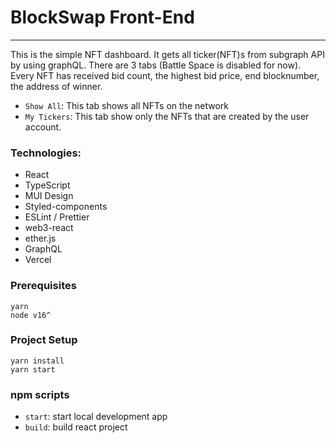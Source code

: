 # BlockSwap Front-End

---

This is the simple NFT dashboard.
It gets all ticker(NFT)s from subgraph API by using graphQL. There are 3 tabs (Battle Space is disabled for now).
Every NFT has received bid count, the highest bid price, end blocknumber, the address of winner.

- `Show All`: This tab shows all NFTs on the network
- `My Tickers`: This tab show only the NFTs that are created by the user account.

### Technologies:

- React
- TypeScript
- MUI Design
- Styled-components
- ESLint / Prettier
- web3-react
- ether.js
- GraphQL
- Vercel

### Prerequisites

```
yarn
node v16^
```

### Project Setup

```
yarn install
yarn start
```

### npm scripts

- `start`: start local development app
- `build`: build react project
